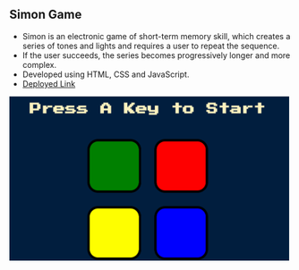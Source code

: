 ## Simon Game

- Simon is an electronic game of short-term memory skill, which creates a series of tones and lights and requires a user to repeat the sequence. 
- If the user succeeds, the series becomes progressively longer and more complex. 
- Developed using HTML, CSS and JavaScript.
- <a href="https://akshit1903.github.io/SimonGame/">Deployed Link</a>

<img src="1.gif" width="500px" height=auto/>
